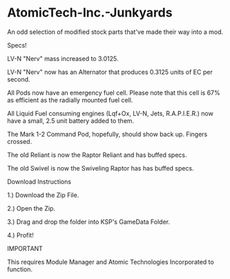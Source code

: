 # AtomicTech-Inc.-Junkyards
An odd selection of modified stock parts that've made their way into a mod.

Specs!

LV-N "Nerv" mass increased to 3.0125.

LV-N "Nerv" now has an Alternator that produces 0.3125 units of EC per second.

All Pods now have an emergency fuel cell. Please note that this cell is 67% as efficient as the radially mounted fuel cell.

All Liquid Fuel consuming engines (Lqf+Ox, LV-N, Jets, R.A.P.I.E.R.) now have a small, 2.5 unit battery added to them.

The Mark 1-2 Command Pod, hopefully, should show back up. Fingers crossed.

The old Reliant is now the Raptor Reliant and has buffed specs.

The old Swivel is now the Swiveling Raptor has has buffed specs.

Download Instructions

1.) Download the Zip File.

2.) Open the Zip.

3.) Drag and drop the folder into KSP's GameData Folder.

4.) Profit!

IMPORTANT

This requires Module Manager and Atomic Technologies Incorporated to function.
